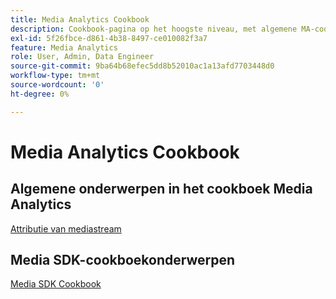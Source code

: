 ```yaml
---
title: Media Analytics Cookbook
description: Cookbook-pagina op het hoogste niveau, met algemene MA-cookboekkoppelingen en SDK-specifieke koppelingen.
exl-id: 5f26fbce-d861-4b38-8497-ce010082f3a7
feature: Media Analytics
role: User, Admin, Data Engineer
source-git-commit: 9ba64b68efec5dd8b52010ac1a13afd7703448d0
workflow-type: tm+mt
source-wordcount: '0'
ht-degree: 0%

---
```


# Media Analytics Cookbook

## Algemene onderwerpen in het cookboek Media Analytics

[Attributie van mediastream](/help/use-cases/media-analytics-cookbook/media-dimensions.md)

## Media SDK-cookboekonderwerpen

[Media SDK Cookbook](/help/use-cases/cookbook/sdk-cookbook-overview.md)
